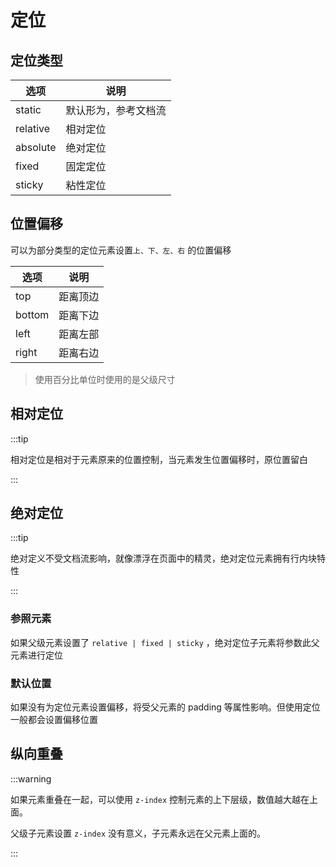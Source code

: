 # 定位

## 定位类型

| 选项     | 说明                 |
| -------- | -------------------- |
| static   | 默认形为，参考文档流 |
| relative | 相对定位             |
| absolute | 绝对定位             |
| fixed    | 固定定位             |
| sticky   | 粘性定位             |

## 位置偏移

可以为部分类型的定位元素设置`上、下、左、右` 的位置偏移

| 选项   | 说明     |
| ------ | -------- |
| top    | 距离顶边 |
| bottom | 距离下边 |
| left   | 距离左部 |
| right  | 距离右边 |

> 使用百分比单位时使用的是父级尺寸

## 相对定位

:::tip

相对定位是相对于元素原来的位置控制，当元素发生位置偏移时，原位置留白

:::

## 绝对定位

:::tip

绝对定义不受文档流影响，就像漂浮在页面中的精灵，绝对定位元素拥有行内块特性

:::

### 参照元素

如果父级元素设置了 `relative | fixed | sticky` ，绝对定位子元素将参数此父元素进行定位

### 默认位置

如果没有为定位元素设置偏移，将受父元素的 padding 等属性影响。但使用定位一般都会设置偏移位置

## 纵向重叠

:::warning

如果元素重叠在一起，可以使用 `z-index` 控制元素的上下层级，数值越大越在上面。

父级子元素设置 `z-index` 没有意义，子元素永远在父元素上面的。

:::

